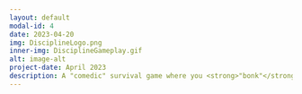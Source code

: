 ```yaml
---
layout: default
modal-id: 4
date: 2023-04-20
img: DisciplineLogo.png
inner-img: DisciplineGameplay.gif
alt: image-alt
project-date: April 2023
description: A "comedic" survival game where you <strong>"bonk"</strong> children to stop them from growing and destroying the whole place. This was developed in a 2-day game jam, with 3 other team members, where the theme was "Micro/Macro", and an added constraint of a 3-colour palette.<br> I was the animator and music producer/sound designer of this game. <br> <i>(This is actually the first game that I produced music for, considering I am still learning music production)</i> <p> PLAY ON <a href="https://refreshingcucumber.itch.io/discipline-by-bonk" target="_blank">Itch.io</a>.</p>
---
```


